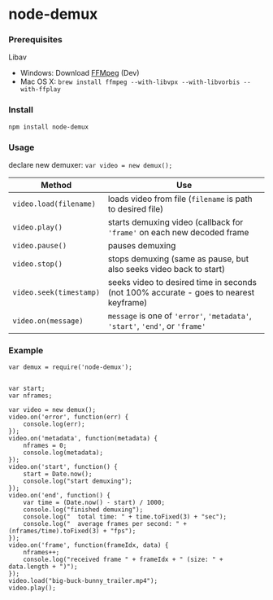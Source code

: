 node-demux
==========

### Prerequisites ###
Libav
* Windows: Download [FFMpeg](http://ffmpeg.zeranoe.com/builds/) (Dev)
* Mac OS X: `brew install ffmpeg --with-libvpx --with-libvorbis --with-ffplay`


### Install ###

`npm install node-demux`


### Usage ###

declare new demuxer: `var video = new demux();`

| Method                  | Use |
|-------------------------|-----|
| `video.load(filename)`  | loads video from file (`filename` is path to desired file) |
| `video.play()`          | starts demuxing video (callback for `'frame'` on each new decoded frame |
| `video.pause()`         | pauses demuxing |
| `video.stop()`          | stops demuxing (same as pause, but also seeks video back to start) |
| `video.seek(timestamp)` | seeks video to desired time in seconds (not 100% accurate - goes to nearest keyframe) |
| `video.on(message)`     | `message` is one of `'error'`, `'metadata'`, `'start'`, `'end'`, or `'frame'` |


### Example ###

```
var demux = require('node-demux');


var start;
var nframes;

var video = new demux();
video.on('error', function(err) {
    console.log(err);
});
video.on('metadata', function(metadata) {
	nframes = 0;
    console.log(metadata);
});
video.on('start', function() {
    start = Date.now();
    console.log("start demuxing");
});
video.on('end', function() {
    var time = (Date.now() - start) / 1000;
    console.log("finished demuxing");
    console.log("  total time: " + time.toFixed(3) + "sec");
    console.log("  average frames per second: " + (nframes/time).toFixed(3) + "fps");
});
video.on('frame', function(frameIdx, data) {
    nframes++;
    console.log("received frame " + frameIdx + " (size: " + data.length + ")");
});
video.load("big-buck-bunny_trailer.mp4");
video.play();
```
